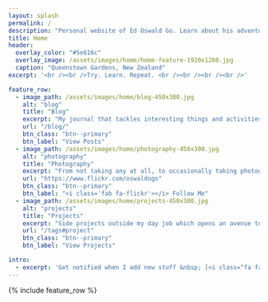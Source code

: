 ```yaml
---
layout: splash
permalink: /
description: "Personal website of Ed Oswald Go. Learn about his adventures in software development, technology, photography, and more!"
title: Home
header:
  overlay_color: "#5e616c"
  overlay_image: /assets/images/home/home-feature-1920x1280.jpg
  caption: "Queenstown Gardens, New Zealand"
excerpt: '<br /><br />Try. Learn. Repeat. <br /><br /><br /><br />'

feature_row:
  - image_path: /assets/images/home/blog-450x300.jpg
    alt: "blog"
    title: "Blog"
    excerpt: "My journal that tackles interesting things and activities, like technology, computers, gadgets, software development, photography, food, and travel."
    url: "/blog/"
    btn_class: "btn--primary"
    btn_label: "View Posts"
  - image_path: /assets/images/home/photography-450x300.jpg
    alt: "photography"
    title: "Photography"
    excerpt: "From not taking any at all, to occasionally taking photographs. Follow my casual journey in capturing various moments, ranging from ordinary to something amazing."
    url: "https://www.flickr.com/oswaldogo"
    btn_class: "btn--primary"
    btn_label: "<i class='fab fa-flickr'></i> Follow Me"
  - image_path: /assets/images/home/projects-450x300.jpg
    alt: "projects"
    title: "Projects"
    excerpt: "Side projects outside my day job which opens an avenue to learn new things and to try new experiences."
    url: "/tags#project"
    btn_class: "btn--primary"
    btn_label: "View Projects"

intro:
  - excerpt: 'Get notified when I add new stuff &nbsp; [<i class="fa fa-twitter"></i> @oswaldogo](https://twitter.com/oswaldogo){: .btn .btn--twitter}'
---
```


{% include feature_row %}
